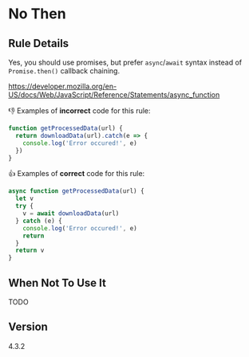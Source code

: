 # No Then

## Rule Details

Yes, you should use promises, but prefer `async`/`await` syntax instead of `Promise.then()` callback chaining.

https://developer.mozilla.org/en-US/docs/Web/JavaScript/Reference/Statements/async_function

👎 Examples of **incorrect** code for this rule:

```js
function getProcessedData(url) {
  return downloadData(url).catch(e => {
    console.log('Error occured!', e)
  })
}
```

👍 Examples of **correct** code for this rule:

```js
async function getProcessedData(url) {
  let v
  try {
    v = await downloadData(url)
  } catch (e) {
    console.log('Error occured!', e)
    return
  }
  return v
}
```

## When Not To Use It

TODO

## Version

4.3.2
